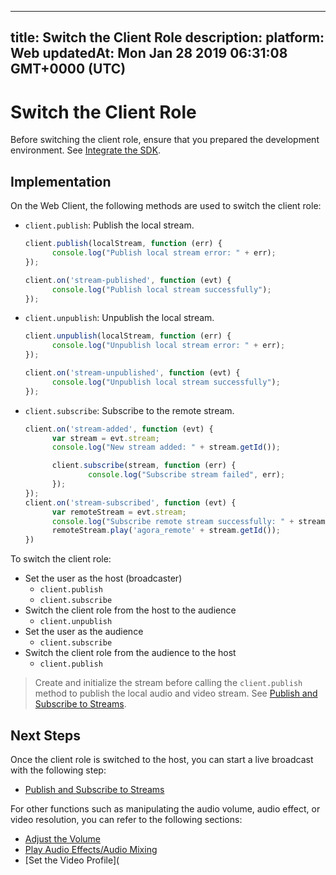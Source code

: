 
---
title: Switch the Client Role
description: 
platform: Web
updatedAt: Mon Jan 28 2019 06:31:08 GMT+0000 (UTC)
---
# Switch the Client Role
Before switching the client role, ensure that you prepared the development environment. See [Integrate the SDK](../../en/Interactive%20Broadcast/web_prepare.md).

## Implementation

On the Web Client, the following methods are used to switch the client role:

- `client.publish`: Publish the local stream.

  ```javascript
  client.publish(localStream, function (err) {
  		console.log("Publish local stream error: " + err);
  });
  
  client.on('stream-published', function (evt) {
  		console.log("Publish local stream successfully");
  });
  ```

- `client.unpublish`: Unpublish the local stream.

  ```javascript
  client.unpublish(localStream, function (err) {
  		console.log("Unpublish local stream error: " + err);
  });
  
  client.on('stream-unpublished', function (evt) {
  		console.log("Unpublish local stream successfully");
  });
  ```

- `client.subscribe`: Subscribe to the remote stream.

  ```javascript
  client.on('stream-added', function (evt) {
  		var stream = evt.stream;
  		console.log("New stream added: " + stream.getId());
  
  		client.subscribe(stream, function (err) {
  				console.log("Subscribe stream failed", err);
  		});
  });
  client.on('stream-subscribed', function (evt) {
  		var remoteStream = evt.stream;
  		console.log("Subscribe remote stream successfully: " + stream.getId());
  		remoteStream.play('agora_remote' + stream.getId());
  })
  ```

To switch the client role:

- Set the user as the host (broadcaster)
  - `client.publish`
  - `client.subscribe`
- Switch the client role from the host to the audience
  - `client.unpublish`
- Set the user as the audience
  - `client.subscribe`
- Switch the client role from the audience to the host
  - `client.publish`

> Create and initialize the stream before calling the `client.publish` method to publish the local audio and video stream. See [Publish and Subscribe to Streams](../../en/Interactive%20Broadcast/publish_web_video.md).

## Next Steps

Once the client role is switched to the host, you can start a live broadcast with the following step:

- [Publish and Subscribe to Streams](../../en/Interactive%20Broadcast/publish_web_live.md)

For other functions such as manipulating the audio volume, audio effect, or video resolution, you can refer to the following sections:

- [Adjust the Volume](../../en/Interactive%20Broadcast/volume_web.md)
- [Play Audio Effects/Audio Mixing](../../en/Interactive%20Broadcast/effect_mixing_web.md)
- [Set the Video Profile](
